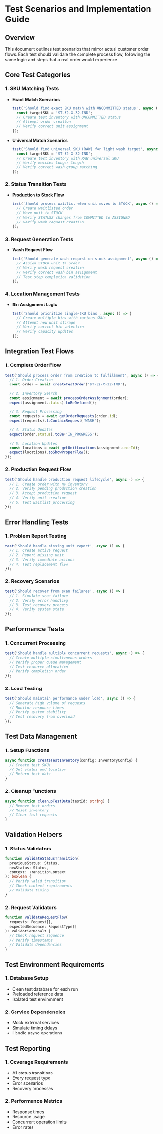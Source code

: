 # Test Scenarios and Implementation Guide

## Overview
This document outlines test scenarios that mirror actual customer order flows. Each test should validate the complete process flow, following the same logic and steps that a real order would experience.

## Core Test Categories

### 1. SKU Matching Tests
- **Exact Match Scenarios**
  ```typescript
  test('Should find exact SKU match with UNCOMMITTED status', async () => {
    const targetSKU = 'ST-32-X-32-IND';
    // Create test inventory with UNCOMMITTED status
    // Attempt order creation
    // Verify correct unit assignment
  });
  ```

- **Universal Match Scenarios**
  ```typescript
  test('Should find universal SKU (RAW) for light wash target', async () => {
    const targetSKU = 'ST-32-X-32-IND';
    // Create test inventory with RAW universal SKU
    // Verify matches longer length
    // Verify correct wash group matching
  });
  ```

### 2. Status Transition Tests
- **Production to Stock Flow**
  ```typescript
  test('Should process waitlist when unit moves to STOCK', async () => {
    // Create waitlisted order
    // Move unit to STOCK
    // Verify STATUS2 changes from COMMITTED to ASSIGNED
    // Verify wash request creation
  });
  ```

### 3. Request Generation Tests
- **Wash Request Flow**
  ```typescript
  test('Should generate wash request on stock assignment', async () => {
    // Assign STOCK unit to order
    // Verify wash request creation
    // Verify correct wash bin assignment
    // Test step completion validation
  });
  ```

### 4. Location Management Tests
- **Bin Assignment Logic**
  ```typescript
  test('Should prioritize single-SKU bins', async () => {
    // Create multiple bins with various SKUs
    // Attempt new unit storage
    // Verify correct bin selection
    // Verify capacity updates
  });
  ```

## Integration Test Flows

### 1. Complete Order Flow
```typescript
test('Should process order from creation to fulfillment', async () => {
  // 1. Order Creation
  const order = await createTestOrder('ST-32-X-32-IND');
  
  // 2. Inventory Search
  const assignment = await processOrderAssignment(order);
  expect(assignment.status).toBeDefined();
  
  // 3. Request Processing
  const requests = await getOrderRequests(order.id);
  expect(requests).toContainRequest('WASH');
  
  // 4. Status Updates
  expect(order.status).toBe('IN_PROGRESS');
  
  // 5. Location Updates
  const locations = await getUnitLocations(assignment.unitId);
  expect(locations).toShowProperFlow();
});
```

### 2. Production Request Flow
```typescript
test('Should handle production request lifecycle', async () => {
  // 1. Create order with no inventory
  // 2. Verify pending production creation
  // 3. Accept production request
  // 4. Verify unit creation
  // 5. Test waitlist processing
});
```

## Error Handling Tests

### 1. Problem Report Testing
```typescript
test('Should handle missing unit report', async () => {
  // 1. Create active request
  // 2. Report missing unit
  // 3. Verify immediate actions
  // 4. Test replacement flow
});
```

### 2. Recovery Scenarios
```typescript
test('Should recover from scan failures', async () => {
  // 1. Simulate scan failure
  // 2. Verify error handling
  // 3. Test recovery process
  // 4. Verify system state
});
```

## Performance Tests

### 1. Concurrent Processing
```typescript
test('Should handle multiple concurrent requests', async () => {
  // Create multiple simultaneous orders
  // Verify proper queue management
  // Test resource allocation
  // Verify completion order
});
```

### 2. Load Testing
```typescript
test('Should maintain performance under load', async () => {
  // Generate high volume of requests
  // Monitor response times
  // Verify system stability
  // Test recovery from overload
});
```

## Test Data Management

### 1. Setup Functions
```typescript
async function createTestInventory(config: InventoryConfig) {
  // Create test SKUs
  // Set status and location
  // Return test data
}
```

### 2. Cleanup Functions
```typescript
async function cleanupTestData(testId: string) {
  // Remove test orders
  // Reset inventory
  // Clear test requests
}
```

## Validation Helpers

### 1. Status Validators
```typescript
function validateStatusTransition(
  previousStatus: Status,
  newStatus: Status,
  context: TransitionContext
): boolean {
  // Verify valid transition
  // Check context requirements
  // Validate timing
}
```

### 2. Request Validators
```typescript
function validateRequestFlow(
  requests: Request[],
  expectedSequence: RequestType[]
): ValidationResult {
  // Check request sequence
  // Verify timestamps
  // Validate dependencies
}
```

## Test Environment Requirements

### 1. Database Setup
- Clean test database for each run
- Preloaded reference data
- Isolated test environment

### 2. Service Dependencies
- Mock external services
- Simulate timing delays
- Handle async operations

## Test Reporting

### 1. Coverage Requirements
- All status transitions
- Every request type
- Error scenarios
- Recovery processes

### 2. Performance Metrics
- Response times
- Resource usage
- Concurrent operation limits
- Error rates 
